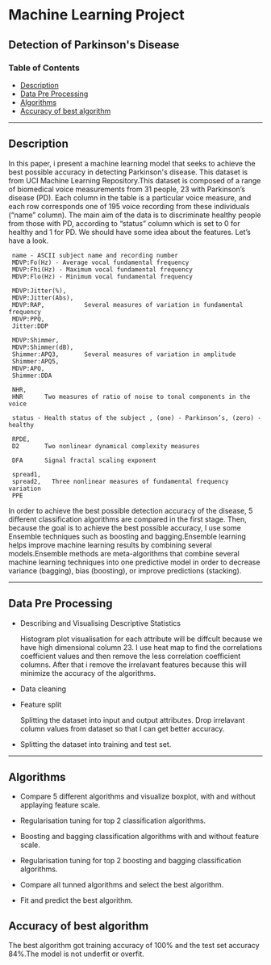 # Machine Learning Project
## Detection of Parkinson's Disease
### Table of Contents
- [Description](#Description)
- [Data Pre Processing](#Data-Pre-Processing)
- [Algorithms](#Algorithms)
- [Accuracy of best algorithm](#Accuracy-of-best-algorithm)
----------------------------------------------------------------------
## Description
In this paper, i present a machine learning model that seeks to achieve the best possible accuracy in detecting Parkinson's disease.
This dataset is from UCI Machine Learning Repository.This dataset is composed of a range of biomedical voice measurements from 31 
people, 23 with Parkinson’s disease (PD). Each column in the table is a particular voice measure, and each row corresponds one of 
195 voice recording from these individuals (“name” column). The main aim of the data is to discriminate healthy people from those 
with PD, according to “status” column which is set to 0 for healthy and 1 for PD.
We should have some idea about the features. Let’s have a look.

     name - ASCII subject name and recording number
     MDVP:Fo(Hz) - Average vocal fundamental frequency
     MDVP:Fhi(Hz) - Maximum vocal fundamental frequency
     MDVP:Flo(Hz) - Minimum vocal fundamental frequency
     
     MDVP:Jitter(%),
     MDVP:Jitter(Abs),
     MDVP:RAP,           Several measures of variation in fundamental frequency
     MDVP:PPQ,
     Jitter:DDP 
     
     MDVP:Shimmer,
     MDVP:Shimmer(dB),
     Shimmer:APQ3,       Several measures of variation in amplitude
     Shimmer:APQ5,
     MDVP:APQ,
     Shimmer:DDA  
     
     NHR,
     HNR      Two measures of ratio of noise to tonal components in the voice
     
     status - Health status of the subject , (one) - Parkinson’s, (zero) - healthy
     
     RPDE,
     D2       Two nonlinear dynamical complexity measures
     
     DFA      Signal fractal scaling exponent
     
     spread1,
     spread2,   Three nonlinear measures of fundamental frequency variation
     PPE      

In order to achieve the best possible detection accuracy of the disease, 5 different classification algorithms are compared in the
first stage. Then, because the goal is to achieve the best possible accuracy, I use some Ensemble techniques such as boosting and 
bagging.Ensemble learning helps improve machine learning results by combining several models.Ensemble methods are meta-algorithms
that combine several machine learning techniques into one predictive model in order to decrease variance (bagging), bias (boosting),
or improve predictions (stacking).

-----------

## Data Pre Processing
- Describing and Visualising Descriptive Statistics

   Histogram plot visualisation for each attribute will be diffcult because we have high dimensional column 23. I use heat map to find
   the correlations coefficient values and then remove the less correlation coefficient columns. After that i remove the irrelavant 
   features because this will minimize the accuracy of the algorithms.
 
   
- Data cleaning

- Feature split

   Splitting the dataset into input and output attributes.
   Drop irrelavant column values from dataset so that I can get better accuracy.

- Splitting the dataset into training and test set.

-----------

## Algorithms
- Compare 5 different algorithms and visualize boxplot, with and without applaying feature scale.
  
- Regularisation tuning for top 2 classification algorithms.
  
- Boosting and bagging classification algorithms with and without feature scale.
  
- Regularisation tuning for top 2 boosting and bagging classification algorithms.
  
- Compare all tunned algorithms and select the best algorithm.
  
- Fit and predict the best algorithm.
  

## Accuracy of best algorithm
The best algorithm got training accuracy of 100% and the test set accuracy 84%.The model is not underfit or overfit.
